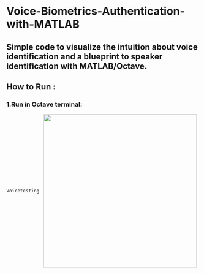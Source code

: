 # Voice-Biometrics-Authentication-with-MATLAB
Simple code to visualize the intuition about voice identification and a blueprint to speaker identification with MATLAB/Octave.
---
## How to Run :
 ### 1.Run in Octave terminal:
  ```Voicetesting ```
 <img src="https://github.com/dz07/Voice-Biometrics-Authentication-with-MATLAB/blob/master/Soundcapt.png" width="400" img align="center">
